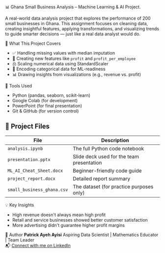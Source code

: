 📊 Ghana Small Business Analysis – Machine Learning & AI Project.

A real-world data analysis project that explores the performance of 200 small businesses in Ghana. This assignment focuses on cleaning data, creating insightful features, applying transformations, and visualizing trends to guide smarter decisions — just like a real data analyst would do.

🚀 What This Project Covers
- ✅ Handling missing values with median imputation
- 📐 Creating new features like `profit` and `profit_per_employee`
- ⚖️ Scaling numerical data using StandardScaler
- 🧠 Encoding categorical data for ML-readiness
- 📊 Drawing insights from visualizations (e.g., revenue vs. profit)



 🧰 Tools Used
- Python (pandas, seaborn, scikit-learn)
- Google Colab (for development)
- PowerPoint (for final presentation)
- Git & GitHub (for version control)



## 📂 Project Files
| File | Description |
|------|-------------|
| `analysis.ipynb` | The full Python code notebook |
| `presentation.pptx` | Slide deck used for the team presentation |
| `ML_AI_Cheat_Sheet.docx` | Beginner-friendly code guide |
| `project_report.docx` | Detailed report summary |
| `small_business_ghana.csv` | The dataset (for practice purposes only) |


 💡 Key Insights
- High revenue doesn't always mean high profit
- Retail and service businesses showed better customer satisfaction
- More advertising didn't guarantee higher profit margins


 👤 Author
**Patrick Ayeh Ayisi**
Aspiring Data Scientist | Mathematics Educator | Team Leader  
📬 [Connect with me on LinkedIn](https://www.linkedin.com/in/patrickayehayisi)



